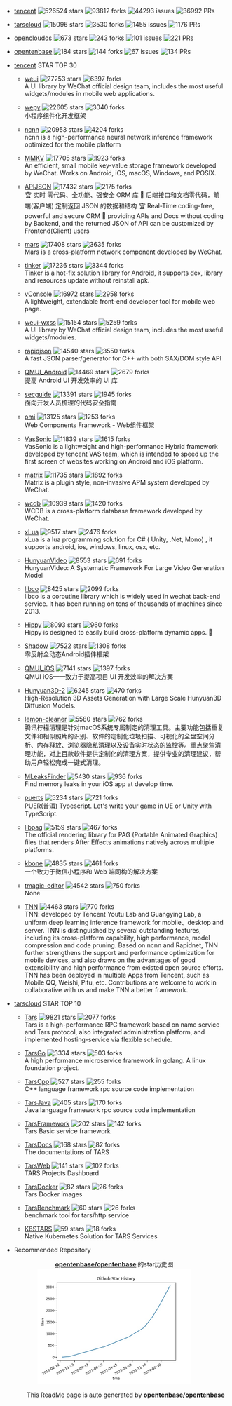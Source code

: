 
+ [tencent](https://github.com/tencent)
![526524 stars](https://img.shields.io/badge/Stars-526524-green)
![93812 forks](https://img.shields.io/badge/Forks-93812-green)
![44293 issues](https://img.shields.io/badge/Issues-44293-green)
![36992 PRs](https://img.shields.io/badge/PRs-36992-green)

+ [tarscloud](https://github.com/tarscloud)
![15096 stars](https://img.shields.io/badge/Stars-15096-green)
![3530 forks](https://img.shields.io/badge/Forks-3530-green)
![1455 issues](https://img.shields.io/badge/Issues-1455-green)
![1176 PRs](https://img.shields.io/badge/PRs-1176-green)

+ [opencloudos](https://github.com/opencloudos)
![673 stars](https://img.shields.io/badge/Stars-673-green)
![243 forks](https://img.shields.io/badge/Forks-243-green)
![101 issues](https://img.shields.io/badge/Issues-101-green)
![221 PRs](https://img.shields.io/badge/PRs-221-green)

+ [opentenbase](https://github.com/opentenbase)
![184 stars](https://img.shields.io/badge/Stars-184-green)
![144 forks](https://img.shields.io/badge/Forks-144-green)
![67 issues](https://img.shields.io/badge/Issues-67-green)
![134 PRs](https://img.shields.io/badge/PRs-134-green)



+ [tencent](https://github.com/tencent) STAR TOP 30
    
    + [weui](https://github.com/tencent/weui) 
    ![27253 stars](https://img.shields.io/badge/Stars-27253-green)
    ![6397 forks](https://img.shields.io/badge/Forks-6397-green)  
    A UI library by WeChat official design team, includes the most useful widgets/modules in mobile web applications.
    
    + [wepy](https://github.com/tencent/wepy) 
    ![22605 stars](https://img.shields.io/badge/Stars-22605-green)
    ![3040 forks](https://img.shields.io/badge/Forks-3040-green)  
    小程序组件化开发框架
    
    + [ncnn](https://github.com/tencent/ncnn) 
    ![20953 stars](https://img.shields.io/badge/Stars-20953-green)
    ![4204 forks](https://img.shields.io/badge/Forks-4204-green)  
    ncnn is a high-performance neural network inference framework optimized for the mobile platform
    
    + [MMKV](https://github.com/tencent/MMKV) 
    ![17705 stars](https://img.shields.io/badge/Stars-17705-green)
    ![1923 forks](https://img.shields.io/badge/Forks-1923-green)  
    An efficient, small mobile key-value storage framework developed by WeChat. Works on Android, iOS, macOS, Windows, and POSIX.
    
    + [APIJSON](https://github.com/tencent/APIJSON) 
    ![17432 stars](https://img.shields.io/badge/Stars-17432-green)
    ![2175 forks](https://img.shields.io/badge/Forks-2175-green)  
    🏆 实时 零代码、全功能、强安全 ORM 库 🚀 后端接口和文档零代码，前端(客户端) 定制返回 JSON 的数据和结构 🏆 Real-Time coding-free, powerful and secure ORM 🚀  providing APIs and Docs without coding by Backend, and the returned JSON of API can be customized by Frontend(Client) users
    
    + [mars](https://github.com/tencent/mars) 
    ![17408 stars](https://img.shields.io/badge/Stars-17408-green)
    ![3635 forks](https://img.shields.io/badge/Forks-3635-green)  
    Mars is a cross-platform network component  developed by WeChat.
    
    + [tinker](https://github.com/tencent/tinker) 
    ![17236 stars](https://img.shields.io/badge/Stars-17236-green)
    ![3344 forks](https://img.shields.io/badge/Forks-3344-green)  
    Tinker is a hot-fix solution library for Android, it supports dex, library and resources update without reinstall apk.
    
    + [vConsole](https://github.com/tencent/vConsole) 
    ![16972 stars](https://img.shields.io/badge/Stars-16972-green)
    ![2958 forks](https://img.shields.io/badge/Forks-2958-green)  
    A lightweight, extendable front-end developer tool for mobile web page.
    
    + [weui-wxss](https://github.com/tencent/weui-wxss) 
    ![15154 stars](https://img.shields.io/badge/Stars-15154-green)
    ![5259 forks](https://img.shields.io/badge/Forks-5259-green)  
    A UI library by WeChat official design team, includes the most useful widgets/modules.
    
    + [rapidjson](https://github.com/tencent/rapidjson) 
    ![14540 stars](https://img.shields.io/badge/Stars-14540-green)
    ![3550 forks](https://img.shields.io/badge/Forks-3550-green)  
    A fast JSON parser/generator for C++ with both SAX/DOM style API
    
    + [QMUI_Android](https://github.com/tencent/QMUI_Android) 
    ![14469 stars](https://img.shields.io/badge/Stars-14469-green)
    ![2679 forks](https://img.shields.io/badge/Forks-2679-green)  
    提高 Android UI 开发效率的 UI 库
    
    + [secguide](https://github.com/tencent/secguide) 
    ![13391 stars](https://img.shields.io/badge/Stars-13391-green)
    ![1945 forks](https://img.shields.io/badge/Forks-1945-green)  
    面向开发人员梳理的代码安全指南
    
    + [omi](https://github.com/tencent/omi) 
    ![13125 stars](https://img.shields.io/badge/Stars-13125-green)
    ![1253 forks](https://img.shields.io/badge/Forks-1253-green)  
    Web Components Framework - Web组件框架
    
    + [VasSonic](https://github.com/tencent/VasSonic) 
    ![11839 stars](https://img.shields.io/badge/Stars-11839-green)
    ![1615 forks](https://img.shields.io/badge/Forks-1615-green)  
    VasSonic is a lightweight and high-performance Hybrid framework developed by tencent VAS team, which is intended to speed up the first screen of websites working on Android and iOS platform. 
    
    + [matrix](https://github.com/tencent/matrix) 
    ![11735 stars](https://img.shields.io/badge/Stars-11735-green)
    ![1892 forks](https://img.shields.io/badge/Forks-1892-green)  
    Matrix is a plugin style, non-invasive APM system developed by WeChat.
    
    + [wcdb](https://github.com/tencent/wcdb) 
    ![10939 stars](https://img.shields.io/badge/Stars-10939-green)
    ![1420 forks](https://img.shields.io/badge/Forks-1420-green)  
    WCDB is a cross-platform database framework developed by WeChat.
    
    + [xLua](https://github.com/tencent/xLua) 
    ![9517 stars](https://img.shields.io/badge/Stars-9517-green)
    ![2476 forks](https://img.shields.io/badge/Forks-2476-green)  
    xLua is a lua programming solution for  C# ( Unity, .Net, Mono) , it supports android, ios, windows, linux, osx, etc.
    
    + [HunyuanVideo](https://github.com/tencent/HunyuanVideo) 
    ![8553 stars](https://img.shields.io/badge/Stars-8553-green)
    ![691 forks](https://img.shields.io/badge/Forks-691-green)  
    HunyuanVideo: A Systematic Framework For Large Video Generation Model
    
    + [libco](https://github.com/tencent/libco) 
    ![8425 stars](https://img.shields.io/badge/Stars-8425-green)
    ![2099 forks](https://img.shields.io/badge/Forks-2099-green)  
    libco is a coroutine library which is widely used in wechat  back-end service. It has been running on tens of thousands of machines since 2013.
    
    + [Hippy](https://github.com/tencent/Hippy) 
    ![8093 stars](https://img.shields.io/badge/Stars-8093-green)
    ![960 forks](https://img.shields.io/badge/Forks-960-green)  
    Hippy is designed to easily build cross-platform dynamic apps. 👏
    
    + [Shadow](https://github.com/tencent/Shadow) 
    ![7522 stars](https://img.shields.io/badge/Stars-7522-green)
    ![1308 forks](https://img.shields.io/badge/Forks-1308-green)  
    零反射全动态Android插件框架
    
    + [QMUI_iOS](https://github.com/tencent/QMUI_iOS) 
    ![7141 stars](https://img.shields.io/badge/Stars-7141-green)
    ![1397 forks](https://img.shields.io/badge/Forks-1397-green)  
    QMUI iOS——致力于提高项目 UI 开发效率的解决方案
    
    + [Hunyuan3D-2](https://github.com/tencent/Hunyuan3D-2) 
    ![6245 stars](https://img.shields.io/badge/Stars-6245-green)
    ![470 forks](https://img.shields.io/badge/Forks-470-green)  
    High-Resolution 3D Assets Generation with Large Scale Hunyuan3D Diffusion Models.
    
    + [lemon-cleaner](https://github.com/tencent/lemon-cleaner) 
    ![5580 stars](https://img.shields.io/badge/Stars-5580-green)
    ![762 forks](https://img.shields.io/badge/Forks-762-green)  
    腾讯柠檬清理是针对macOS系统专属制定的清理工具。主要功能包括重复文件和相似照片的识别、软件的定制化垃圾扫描、可视化的全盘空间分析、内存释放、浏览器隐私清理以及设备实时状态的监控等。重点聚焦清理功能，对上百款软件提供定制化的清理方案，提供专业的清理建议，帮助用户轻松完成一键式清理。
    
    + [MLeaksFinder](https://github.com/tencent/MLeaksFinder) 
    ![5430 stars](https://img.shields.io/badge/Stars-5430-green)
    ![936 forks](https://img.shields.io/badge/Forks-936-green)  
    Find memory leaks in your iOS app at develop time.
    
    + [puerts](https://github.com/tencent/puerts) 
    ![5234 stars](https://img.shields.io/badge/Stars-5234-green)
    ![721 forks](https://img.shields.io/badge/Forks-721-green)  
    PUER(普洱) Typescript. Let's write your game in UE or Unity with TypeScript.
    
    + [libpag](https://github.com/tencent/libpag) 
    ![5159 stars](https://img.shields.io/badge/Stars-5159-green)
    ![467 forks](https://img.shields.io/badge/Forks-467-green)  
    The official rendering library for PAG (Portable Animated Graphics) files that renders After Effects animations natively across multiple platforms.
    
    + [kbone](https://github.com/tencent/kbone) 
    ![4835 stars](https://img.shields.io/badge/Stars-4835-green)
    ![461 forks](https://img.shields.io/badge/Forks-461-green)  
    一个致力于微信小程序和 Web 端同构的解决方案
    
    + [tmagic-editor](https://github.com/tencent/tmagic-editor) 
    ![4542 stars](https://img.shields.io/badge/Stars-4542-green)
    ![750 forks](https://img.shields.io/badge/Forks-750-green)  
    None
    
    + [TNN](https://github.com/tencent/TNN) 
    ![4463 stars](https://img.shields.io/badge/Stars-4463-green)
    ![770 forks](https://img.shields.io/badge/Forks-770-green)  
    TNN: developed by Tencent Youtu Lab and Guangying Lab, a uniform deep learning inference framework for mobile、desktop and server. TNN is distinguished by several outstanding features, including its cross-platform capability, high performance, model compression and code pruning. Based on ncnn and Rapidnet, TNN further strengthens the support and performance optimization for mobile devices, and also draws on the advantages of good extensibility and high performance from existed open source efforts. TNN has been deployed in multiple Apps from Tencent, such as Mobile QQ, Weishi, Pitu, etc. Contributions are welcome to work in collaborative with us and make TNN a better framework. 
    

+ [tarscloud](https://github.com/tarscloud) STAR TOP 10
    
    + [Tars](https://github.com/tarscloud/Tars) 
    ![9821 stars](https://img.shields.io/badge/Stars-9821-green)
    ![2077 forks](https://img.shields.io/badge/Forks-2077-green)  
    Tars is a high-performance RPC framework based on name service and Tars protocol, also integrated administration platform, and implemented hosting-service via flexible schedule.
    
    + [TarsGo](https://github.com/tarscloud/TarsGo) 
    ![3334 stars](https://img.shields.io/badge/Stars-3334-green)
    ![503 forks](https://img.shields.io/badge/Forks-503-green)  
    A  high performance microservice  framework  in golang. A linux foundation project.
    
    + [TarsCpp](https://github.com/tarscloud/TarsCpp) 
    ![527 stars](https://img.shields.io/badge/Stars-527-green)
    ![255 forks](https://img.shields.io/badge/Forks-255-green)  
    C++ language framework rpc source code implementation
    
    + [TarsJava](https://github.com/tarscloud/TarsJava) 
    ![405 stars](https://img.shields.io/badge/Stars-405-green)
    ![170 forks](https://img.shields.io/badge/Forks-170-green)  
    Java language framework rpc source code implementation
    
    + [TarsFramework](https://github.com/tarscloud/TarsFramework) 
    ![202 stars](https://img.shields.io/badge/Stars-202-green)
    ![142 forks](https://img.shields.io/badge/Forks-142-green)  
    Tars Basic service framework
    
    + [TarsDocs](https://github.com/tarscloud/TarsDocs) 
    ![168 stars](https://img.shields.io/badge/Stars-168-green)
    ![82 forks](https://img.shields.io/badge/Forks-82-green)  
    The documentations of TARS
    
    + [TarsWeb](https://github.com/tarscloud/TarsWeb) 
    ![141 stars](https://img.shields.io/badge/Stars-141-green)
    ![102 forks](https://img.shields.io/badge/Forks-102-green)  
    TARS Projects Dashboard
    
    + [TarsDocker](https://github.com/tarscloud/TarsDocker) 
    ![82 stars](https://img.shields.io/badge/Stars-82-green)
    ![26 forks](https://img.shields.io/badge/Forks-26-green)  
    Tars Docker  images
    
    + [TarsBenchmark](https://github.com/tarscloud/TarsBenchmark) 
    ![60 stars](https://img.shields.io/badge/Stars-60-green)
    ![26 forks](https://img.shields.io/badge/Forks-26-green)  
    benchmark tool for tars/http service
    
    + [K8STARS](https://github.com/tarscloud/K8STARS) 
    ![59 stars](https://img.shields.io/badge/Stars-59-green)
    ![18 forks](https://img.shields.io/badge/Forks-18-green)  
    Native Kubernetes  Solution for TARS Services
    


+ Recommended Repository  
<p align="center">
      <strong>
        <a href="https://github.com/opentenbase/opentenbase" target="_blank">opentenbase/opentenbase</a>
      </strong>  的star历史图
  <br>
  <img src="https://raw.githubusercontent.com/ButterAndButterfly/GithubTools/master/data/stars_history.jpg" width="350px"></img>    
</p>

<p align="right">
      This ReadMe page is auto generated by 
      <strong>
        <a href="https://github.com/opentenbase/opentenbase" target="_blank">opentenbase/opentenbase</a><br>
      </strong>   
</p>